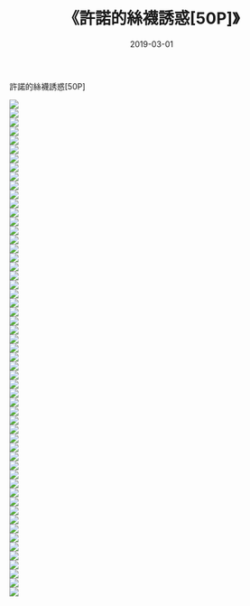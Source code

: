 ﻿---
layout: post
title:  《許諾的絲襪誘惑[50P]》
date:   2019-03-01
img: http://pic.660000.xyz/1:/性感/2019/許諾的絲襪誘惑[50P]/000.jpg
categories: [美女, 清纯, 唯美]
---

許諾的絲襪誘惑[50P]

  ![](http://pic.660000.xyz/1:/性感/2019/許諾的絲襪誘惑[50P]/001.jpg) <br> ![](http://pic.660000.xyz/1:/性感/2019/許諾的絲襪誘惑[50P]/002.jpg) <br> ![](http://pic.660000.xyz/1:/性感/2019/許諾的絲襪誘惑[50P]/003.jpg) <br> ![](http://pic.660000.xyz/1:/性感/2019/許諾的絲襪誘惑[50P]/004.jpg) <br> ![](http://pic.660000.xyz/1:/性感/2019/許諾的絲襪誘惑[50P]/005.jpg) <br> ![](http://pic.660000.xyz/1:/性感/2019/許諾的絲襪誘惑[50P]/006.jpg) <br> ![](http://pic.660000.xyz/1:/性感/2019/許諾的絲襪誘惑[50P]/007.jpg) <br> ![](http://pic.660000.xyz/1:/性感/2019/許諾的絲襪誘惑[50P]/008.jpg) <br> ![](http://pic.660000.xyz/1:/性感/2019/許諾的絲襪誘惑[50P]/009.jpg) <br> ![](http://pic.660000.xyz/1:/性感/2019/許諾的絲襪誘惑[50P]/010.jpg) <br> ![](http://pic.660000.xyz/1:/性感/2019/許諾的絲襪誘惑[50P]/011.jpg) <br> ![](http://pic.660000.xyz/1:/性感/2019/許諾的絲襪誘惑[50P]/012.jpg) <br> ![](http://pic.660000.xyz/1:/性感/2019/許諾的絲襪誘惑[50P]/013.jpg) <br> ![](http://pic.660000.xyz/1:/性感/2019/許諾的絲襪誘惑[50P]/014.jpg) <br> ![](http://pic.660000.xyz/1:/性感/2019/許諾的絲襪誘惑[50P]/015.jpg) <br> ![](http://pic.660000.xyz/1:/性感/2019/許諾的絲襪誘惑[50P]/016.jpg) <br> ![](http://pic.660000.xyz/1:/性感/2019/許諾的絲襪誘惑[50P]/017.jpg) <br> ![](http://pic.660000.xyz/1:/性感/2019/許諾的絲襪誘惑[50P]/018.jpg) <br> ![](http://pic.660000.xyz/1:/性感/2019/許諾的絲襪誘惑[50P]/019.jpg) <br> ![](http://pic.660000.xyz/1:/性感/2019/許諾的絲襪誘惑[50P]/020.jpg) <br> ![](http://pic.660000.xyz/1:/性感/2019/許諾的絲襪誘惑[50P]/021.jpg) <br> ![](http://pic.660000.xyz/1:/性感/2019/許諾的絲襪誘惑[50P]/022.jpg) <br> ![](http://pic.660000.xyz/1:/性感/2019/許諾的絲襪誘惑[50P]/023.jpg) <br> ![](http://pic.660000.xyz/1:/性感/2019/許諾的絲襪誘惑[50P]/024.jpg) <br> ![](http://pic.660000.xyz/1:/性感/2019/許諾的絲襪誘惑[50P]/025.jpg) <br> ![](http://pic.660000.xyz/1:/性感/2019/許諾的絲襪誘惑[50P]/026.jpg) <br> ![](http://pic.660000.xyz/1:/性感/2019/許諾的絲襪誘惑[50P]/027.jpg) <br> ![](http://pic.660000.xyz/1:/性感/2019/許諾的絲襪誘惑[50P]/028.jpg) <br> ![](http://pic.660000.xyz/1:/性感/2019/許諾的絲襪誘惑[50P]/029.jpg) <br> ![](http://pic.660000.xyz/1:/性感/2019/許諾的絲襪誘惑[50P]/030.jpg) <br> ![](http://pic.660000.xyz/1:/性感/2019/許諾的絲襪誘惑[50P]/031.jpg) <br> ![](http://pic.660000.xyz/1:/性感/2019/許諾的絲襪誘惑[50P]/032.jpg) <br> ![](http://pic.660000.xyz/1:/性感/2019/許諾的絲襪誘惑[50P]/033.jpg) <br> ![](http://pic.660000.xyz/1:/性感/2019/許諾的絲襪誘惑[50P]/034.jpg) <br> ![](http://pic.660000.xyz/1:/性感/2019/許諾的絲襪誘惑[50P]/035.jpg) <br> ![](http://pic.660000.xyz/1:/性感/2019/許諾的絲襪誘惑[50P]/036.jpg) <br> ![](http://pic.660000.xyz/1:/性感/2019/許諾的絲襪誘惑[50P]/037.jpg) <br> ![](http://pic.660000.xyz/1:/性感/2019/許諾的絲襪誘惑[50P]/038.jpg) <br> ![](http://pic.660000.xyz/1:/性感/2019/許諾的絲襪誘惑[50P]/039.jpg) <br> ![](http://pic.660000.xyz/1:/性感/2019/許諾的絲襪誘惑[50P]/040.jpg) <br> ![](http://pic.660000.xyz/1:/性感/2019/許諾的絲襪誘惑[50P]/041.jpg) <br> ![](http://pic.660000.xyz/1:/性感/2019/許諾的絲襪誘惑[50P]/042.jpg) <br> ![](http://pic.660000.xyz/1:/性感/2019/許諾的絲襪誘惑[50P]/043.jpg) <br> ![](http://pic.660000.xyz/1:/性感/2019/許諾的絲襪誘惑[50P]/044.jpg) <br> ![](http://pic.660000.xyz/1:/性感/2019/許諾的絲襪誘惑[50P]/045.jpg) <br> ![](http://pic.660000.xyz/1:/性感/2019/許諾的絲襪誘惑[50P]/046.jpg) <br> ![](http://pic.660000.xyz/1:/性感/2019/許諾的絲襪誘惑[50P]/047.jpg) <br> ![](http://pic.660000.xyz/1:/性感/2019/許諾的絲襪誘惑[50P]/048.jpg) <br> ![](http://pic.660000.xyz/1:/性感/2019/許諾的絲襪誘惑[50P]/049.jpg) <br> ![](http://pic.660000.xyz/1:/性感/2019/許諾的絲襪誘惑[50P]/050.jpg) <br> ![](http://pic.660000.xyz/1:/性感/2019/許諾的絲襪誘惑[50P]/051.jpg) <br> ![](http://pic.660000.xyz/1:/性感/2019/許諾的絲襪誘惑[50P]/052.jpg) <br> ![](http://pic.660000.xyz/1:/性感/2019/許諾的絲襪誘惑[50P]/053.jpg) <br> ![](http://pic.660000.xyz/1:/性感/2019/許諾的絲襪誘惑[50P]/054.jpg) <br> ![](http://pic.660000.xyz/1:/性感/2019/許諾的絲襪誘惑[50P]/055.jpg) <br>
